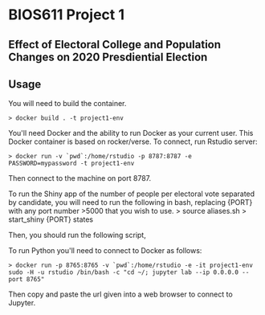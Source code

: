 BIOS611 Project 1
=================

Effect of Electoral College and Population Changes on 2020 Presdiential Election
-------------------------------------------------------------------------------

Usage
-----
You will need to build the container.

	> docker build . -t project1-env

You'll need Docker and the ability to run Docker as your current user.
This Docker container is based on rocker/verse. To connect, run Rstudio server:

	> docker run -v `pwd`:/home/rstudio -p 8787:8787 -e PASSWORD=mypassword -t project1-env

Then connect to the machine on port 8787.

To run the Shiny app of the number of people per electoral vote separated by candidate, you will need to run the following in bash, replacing {PORT} with any port number >5000 that you wish to use.
	> source aliases.sh
	> start_shiny {PORT} states

Then, you should run the following script, 

To run Python you'll need to connect to Docker as follows:

	> docker run -p 8765:8765 -v `pwd`:/home/rstudio -e -it project1-env sudo -H -u rstudio /bin/bash -c "cd ~/; jupyter lab --ip 0.0.0.0 --port 8765"

Then copy and paste the url given into a web browser to connect to Jupyter.

